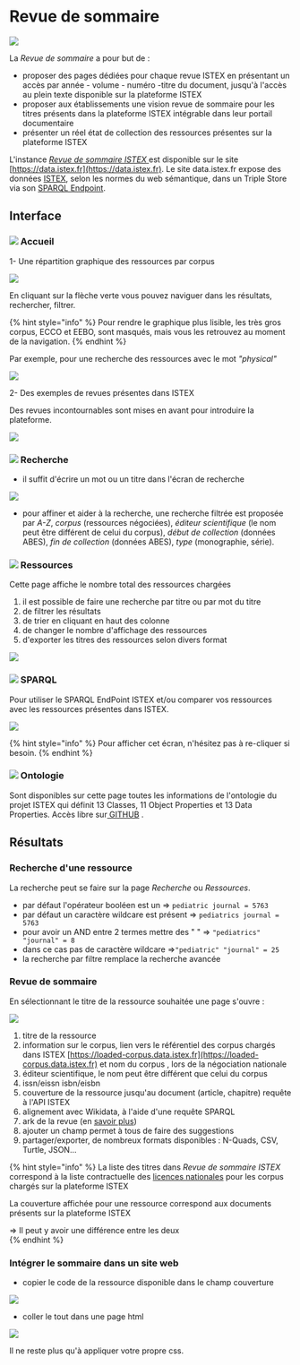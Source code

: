 # Revue de sommaire

![](../.gitbook/assets/introduction%20%282%29.JPG)

La _Revue de sommaire_ a pour but de :

* proposer des pages dédiées pour chaque revue ISTEX en présentant un accès par année - volume - numéro -titre du document, jusqu'à l'accès au plein texte disponible sur la plateforme ISTEX
* proposer aux établissements une vision revue de sommaire pour les titres présents dans la plateforme ISTEX intégrable dans leur portail documentaire
* présenter un réel état de collection des ressources présentes sur la plateforme ISTEX

L'instance [_Revue de sommaire ISTEX_ ](https://revue-sommaire.data.istex.fr) est disponible sur le site  [https://data.istex.fr](https://data.istex.fr). [ ](http://data.istex.fr)Le site data.istex.fr expose des données [ISTEX](http://www.istex.fr/), selon les normes du web sémantique, dans un Triple Store via son [SPARQL Endpoint](http://data.istex.fr/triplestore/sparql).

## Interface

###  ![](../.gitbook/assets/acceuil.JPG) Accueil  

1- Une répartition graphique des ressources par corpus

![](../.gitbook/assets/navigation-corpus%20%281%29.JPG)

En cliquant sur la flèche verte vous pouvez naviguer dans les résultats, rechercher, filtrer.

{% hint style="info" %}
Pour rendre le graphique plus lisible, les très gros corpus, ECCO et EEBO, sont masqués, mais vous les retrouvez au moment de la navigation.
{% endhint %}

Par exemple, pour une recherche des ressources avec le mot _"physical"_

![](../.gitbook/assets/tropical%20%281%29.JPG)

2-  Des exemples de revues présentes dans ISTEX

Des revues incontournables sont mises en avant pour introduire la plateforme. 

![](../.gitbook/assets/revues-incontournables.JPG)

###   ![](../.gitbook/assets/recherche.JPG) Recherche

* il suffit d'écrire un mot ou un titre dans l'écran de recherche

![](../.gitbook/assets/recherchefiltre.JPG)

* pour affiner et aider à la recherche, une recherche filtrée est proposée par _A-Z_, _corpus_ \(ressources négociées\), _éditeur scientifique_ \(le nom peut être différent de celui du corpus\), _début de collection_ \(données ABES\), _fin de collection_ \(données ABES\), _type_ \(monographie, série\).

### ![](../.gitbook/assets/ressource.JPG) Ressources

 Cette page affiche le nombre total des ressources chargées

1. il est possible de faire une recherche par titre ou par mot du titre
2. de filtrer les résultats
3. de trier en cliquant en haut des colonne
4. de changer le nombre d'affichage des ressources
5. d'exporter les titres des ressources selon divers format

![](../.gitbook/assets/ressourcefiltre%20%282%29.JPG)

###  ![](../.gitbook/assets/sparql.JPG) SPARQL

Pour utiliser le SPARQL EndPoint ISTEX et/ou  comparer vos ressources avec les ressources présentes dans ISTEX.

![](../.gitbook/assets/ecransparql.JPG)

{% hint style="info" %}
Pour afficher cet écran, n'hésitez pas à re-cliquer si besoin.
{% endhint %}

###  ![](../.gitbook/assets/ontologie.JPG) Ontologie 

Sont disponibles sur cette page toutes les informations de l'ontologie du projet ISTEX qui définit 13 Classes, 11 Object Properties et 13 Data Properties.  Accès libre sur[ GITHUB](https://github.com/istex/ontology/blob/master/istexXML.owl) .

## **Résultats**

### **Recherche d'une ressource**

La recherche peut se faire sur la page _Recherche_ ou _Ressources_.

* par défaut l'opérateur booléen est un            =&gt;  `pediatric journal = 5763`
* par défaut un caractère wildcare est présent =&gt;  `pediatrics journal = 5763`
* pour avoir un AND entre 2 termes mettre des "  " =&gt; `"pediatrics" "journal" = 8`
* dans ce cas pas de caractère wildcare =&gt;`"pediatric" "journal" = 25` 
* la recherche par filtre remplace la recherche avancée 

### Revue de sommaire

En sélectionnant le titre de la ressource souhaitée une page s'ouvre :

![](../.gitbook/assets/revuesommaire.JPG)

1. titre de la ressource
2. information sur le corpus, lien vers le référentiel des corpus chargés dans ISTEX   [https://loaded-corpus.data.istex.fr](https://loaded-corpus.data.istex.fr) et nom du corpus , lors de la négociation nationale
3. éditeur scientifique, le nom peut être différent que celui du corpus
4. issn/eissn           isbn/eisbn
5. couverture de la ressource jusqu'au document \(article, chapitre\) requête à l'API ISTEX
6. alignement avec Wikidata, à l'aide d'une requête SPARQL
7.  ark de la revue \(en [savoir plus](https://blog.istex.fr/des-ark-dans-istex/)\)
8. ajouter un champ permet à tous de faire des suggestions
9. partager/exporter, de nombreux formats disponibles : N-Quads, CSV, Turtle, JSON...

 

{% hint style="info" %}
La liste des titres dans _Revue de sommaire ISTEX_ correspond à la liste contractuelle des [licences nationales](https://www.licencesnationales.fr/liste-ressources/) pour les corpus chargés sur la plateforme ISTEX

La couverture affichée pour une ressource correspond aux documents présents sur la plateforme ISTEX

=&gt;  Il peut y avoir une différence entre les deux  
{% endhint %}

###  Intégrer le sommaire dans un site web

* copier le code de la ressource disponible dans le champ couverture

![](../.gitbook/assets/integration.JPG)

* coller le tout dans une page html

![](../.gitbook/assets/html-page.JPG)

Il ne reste plus qu'à appliquer votre propre css.

